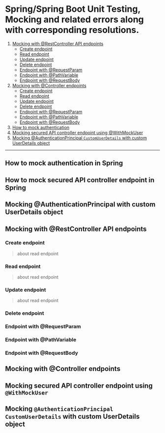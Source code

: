 # Spring/Spring Boot Unit Testing, Mocking and related errors along with corresponding resolutions.

1. [Mocking with @RestController API endpoints](#Mocking-with-@RestController-API-endpoints)
    - [Create endpoint](#Create-endpoint)
    - [Read endpoint](#Read-endpoint)
    - [Update endpoint](#Update-endpoint)
    - [Delete endpoint](#Delete-endpoint)
    - [Endpoint with @RequestParam](#Endpoint-with-@RequestParam)
    - [Endpoint with @PathVariable](#Endpoint-with-@PathVariable)
    - [Endpoint with @RequestBody](#Endpoint-with-@RequestBody)
2. [Mocking with @Controller endpoints](#)
    - [Create endpoint](#Create-endpoint)
    - [Read endpoint](#Read-endpoint)
    - [Update endpoint](#Update-endpoint)
    - [Delete endpoint](#Delete-endpoint)
    - [Endpoint with @RequestParam](#Endpoint-with-@RequestParam)
    - [Endpoint with @PathVariable](#Endpoint-with-@PathVariable)
    - [Endpoint with @RequestBody](#Endpoint-with-@RequestBody)
3. [How to mock authentication](#How-to-mock-authentication)
4. [Mocking secured API controller endpoint using @WithMockUser](#mocking-secured-API-controller-endpoint-using-@WithMockUser)
5. [Mocking @AuthenticationPrincipal `CustomUserDetails` with custom UserDetails object](#Mocking-@AuthenticationPrincipal-with-custom-UserDetails-object)

---

## How to mock authentication in Spring

>

## How to mock secured API controller endpoint in Spring

>

## Mocking @AuthenticationPrincipal with custom UserDetails object

>

## Mocking with @RestController API endpoints

>

### Create endpoint

> about read endpoint

### Read endpoint

> about read endpoint

### Update endpoint

> about read endpoint

### Delete endpoint

>

### Endpoint with @RequestParam
> 

### Endpoint with @PathVariable
>

### Endpoint with @RequestBody
>

## Mocking with @Controller endpoints
> 

### 
>

### 
>

### 
>

## Mocking secured API controller endpoint using `@WithMockUser`
>

## Mocking `@AuthenticationPrincipal` `CustomUserDetails` with custom UserDetails object
> 


